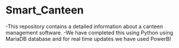 # Smart_Canteen
-This repository contains a detailed information about a canteen management software.
-We have completed this using Python using MariaDB database and for real time updates we have used PowerBI 